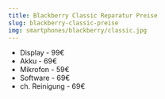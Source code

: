 ```yaml
---
title: Blackberry Classic Reparatur Preise
slug: blackberry-classic-preise
img: smartphones/blackberry/classic.jpg
---
```


- Display - 99€
- Akku - 69€
- Mikrofon - 59€
- Software - 69€
- ch. Reinigung - 69€
